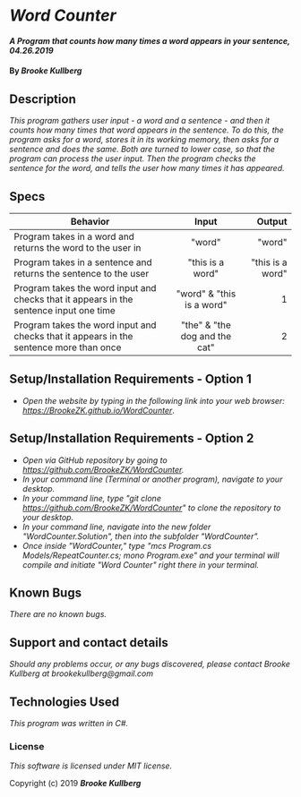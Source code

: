 # _Word Counter_

#### _A Program that counts how many times a word appears in your sentence, 04.26.2019_

#### By _Brooke Kullberg_

## Description
_This program gathers user input - a word and a sentence - and then it counts how many times that word appears in the sentence. To do this, the program asks for a word, stores it in its working memory, then asks for a sentence and does the same. Both are turned to lower case, so that the program can process the user input. Then the program checks the sentence for the word, and tells the user how many times it has appeared._

## Specs

| Behavior | Input | Output |
| ------------- |:-------------:| -----:|
| Program takes in a word and returns the word to the user in | "word" | "word" |
| Program takes in a sentence and returns the sentence to the user | "this is a word" | "this is a word" |
| Program takes the word input and checks that it appears in the sentence input one time | "word" & "this is a word" | 1 |
| Program takes the word input and checks that it appears in the sentence more than once | "the" & "the dog and the cat" | 2 |

## Setup/Installation Requirements - Option 1

* _Open the website by typing in the following link into your web browser: <https://BrookeZK.github.io/WordCounter>_.

## Setup/Installation Requirements - Option 2

* _Open via GitHub repository by going to <https://github.com/BrookeZK/WordCounter>._
* _In your command line (Terminal or another program), navigate to your desktop._
* _In your command line, type "git clone https://github.com/BrookeZK/WordCounter" to clone the repository to your desktop._
* _In your command line, navigate into the new folder "WordCounter.Solution", then into the subfolder "WordCounter"._
* _Once inside "WordCounter," type "mcs Program.cs Models/RepeatCounter.cs; mono Program.exe" and your terminal will compile and initiate "Word Counter" right there in your terminal._


## Known Bugs

_There are no known bugs._

## Support and contact details

_Should any problems occur, or any bugs discovered, please contact Brooke Kullberg at brookekullberg@gmail.com_

## Technologies Used

_This program was written in C#._

### License

*This software is licensed under MIT license.*

Copyright (c) 2019 **_Brooke Kullberg_**
